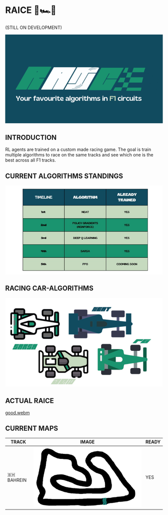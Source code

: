 # RAICE 🤖🏎️🏁


(STILL ON DEVELOPMENT)

<p align="center">
  <img src="./logos/big.png" width="700" />
</p>


## INTRODUCTION

RL agents are trained on a custom made racing game. The goal is train multiple algorithms to race on the same tracks and see which one is the best across all F1 tracks.


## CURRENT ALGORITHMS STANDINGS


<p align="center">
  <img src="./logos/table.png" width="600" />
</p>

## RACING CAR-ALGORITHMS

<p align="center">
  <img src="./logos/race.png" width="600" />
</p>


## ACTUAL RAICE
[good.webm](https://github.com/user-attachments/assets/d012fcbe-0727-4852-a983-1d64280f9870)

## CURRENT MAPS

| TRACK | IMAGE | READY |
|----------|----------|----------|
| 🇧🇭 BAHREIN | ![logo](maps/bahrain2.png) | YES |

